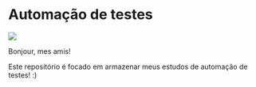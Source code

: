# Automação de testes

![](https://media1.giphy.com/media/XIqCQx02E1U9W/giphy.gif?cid=ecf05e4721t77qh8tc1fmnpeft4vnbxprtnz7heo8xtkyfrl&rid=giphy.gif)

Bonjour, mes amis!

Este repositório é focado em armazenar meus estudos de automação de testes! :)
